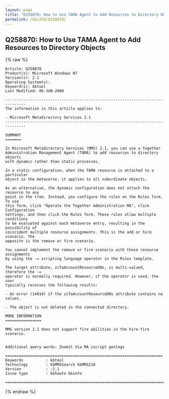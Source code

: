 ```yaml
---
layout: page
title: "Q258870: How to Use TAMA Agent to Add Resources to Directory Objects"
permalink: /kb/258/Q258870/
---
```


## Q258870: How to Use TAMA Agent to Add Resources to Directory Objects

{% raw %}

	Article: Q258870
	Product(s): Microsoft Windows NT
	Version(s): 2.1
	Operating System(s): 
	Keyword(s): kbtool
	Last Modified: 06-JUN-2000
	
	-------------------------------------------------------------------------------
	The information in this article applies to:
	
	- Microsoft Metadirectory Services 2.1 
	-------------------------------------------------------------------------------
	
	SUMMARY
	=======
	
	In Microsoft Metadirectory Services (MMS) 2.1, you can use a Together
	Administration Management Agent (TAMA) to add resources to directory objects
	with dynamic rather than static processes.
	
	In a static configuration, when the TAMA resource is attached to a particular
	object in the metaverse, it applies to all subordinate objects.
	
	As an alternative, the dynamic configuration does not attach the resource to any
	point in the tree. Instead, you configure the rules on the Rules form. To use
	this form, click "Operate the Together Administration MA", click Configuration
	Settings, and then click the Rules form. These rules allow multiple conditions
	to be evaluated against each metaverse entry, resulting in the possibility of
	coincident multiple resource assignments. This is the add or hire scenario. The
	opposite is the remove or fire scenario.
	
	You cannot implement the remove or fire scenario with these resource assignments
	by using the -= scripting language operator in the Rules template.
	
	The target attribute, zcTaAccountResourceDNs, is multi-valued, therefore the -=
	operator is normally required. However, if the operator is used, the user
	typically receives the following results:
	
	- An error (14014) if the zcTaAccountResourceDNs attribute contains no values.
	
	- The object is not deleted in the connected directory.
	
	MORE INFORMATION
	================
	
	MMS version 2.1 does not support fire abilities in the hire-fire scenario.
	
	
	Additional query words: Zoomit Via MA zscript genlogs
	
	======================================================================
	Keywords          : kbtool 
	Technology        : kbMMSSearch kbMMS210
	Version           : :2.1
	Issue type        : kbhowto kbinfo
	
	=============================================================================
	

{% endraw %}
